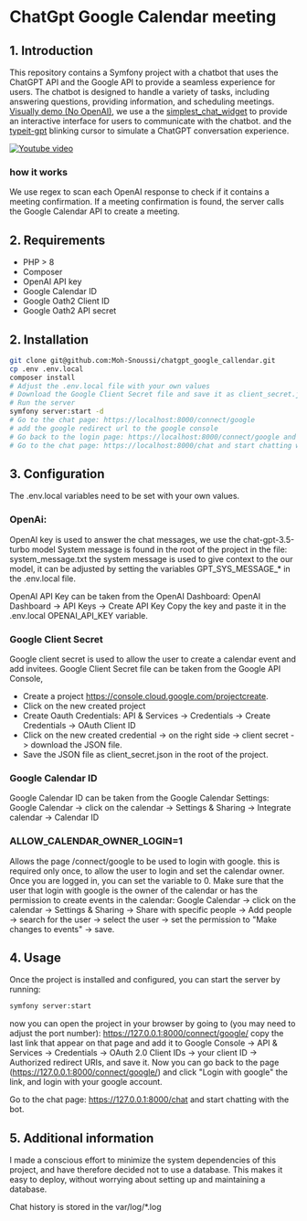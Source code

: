 # ChatGpt Google Calendar meeting

## 1. Introduction
This repository contains a Symfony project with a chatbot that uses the ChatGPT API and the Google API to provide a seamless experience for users. The chatbot is designed to handle a variety of tasks, including answering questions, providing information, and scheduling meetings.
[Visually demo (No OpenAI)](https://moh-snoussi.github.io/chatgpt_google_callendar/), we use a the [simplest_chat_widget](https://moh-snoussi.github.io/simple-chat-widget/) to provide an interactive interface for users to communicate with the chatbot. and the [typeit-gpt](https://moh-snoussi.github.io/typeit-gpt/) blinking cursor to simulate a ChatGPT conversation experience.

[![Youtube video](https://img.youtube.com/vi/TlAyqe__qOE/0.jpg)](https://youtu.be/TlAyqe__qOE)


### how it works
We use regex to scan each OpenAI response to check if it contains a meeting confirmation. If a meeting confirmation is found, the server calls the Google Calendar API to create a meeting.

## 2. Requirements
- PHP > 8
- Composer
- OpenAI API key
- Google Calendar ID
- Google Oath2 Client ID
- Google Oath2 API secret

## 2. Installation

```bash 
git clone git@github.com:Moh-Snoussi/chatgpt_google_callendar.git
cp .env .env.local
composer install
# Adjust the .env.local file with your own values
# Download the Google Client Secret file and save it as client_secret.json in the root of the project
# Run the server
symfony server:start -d
# Go to the chat page: https://localhost:8000/connect/google
# add the google redirect url to the google console
# Go back to the login page: https://localhost:8000/connect/google and login with google
# Go to the chat page: https://localhost:8000/chat and start chatting with the bot.
```

## 3. Configuration
The .env.local variables need to be set with your own values.

### OpenAi:
OpenAI key is used to answer the chat messages, we use the chat-gpt-3.5-turbo model
System message is found in the root of the project in the file: system_message.txt
the system message is used to give context to the our model, it can be adjusted by setting the variables GPT_SYS_MESSAGE_* in the .env.local file.

OpenAI API Key can be taken from the OpenAI Dashboard:
OpenAI Dashboard -> API Keys -> Create API Key
Copy the key and paste it in the .env.local OPENAI_API_KEY variable.

### Google Client Secret
Google client secret is used to allow the user to create a calendar event and add invitees.
Google Client Secret file can be taken from the Google API Console, 
- Create a project https://console.cloud.google.com/projectcreate.
- Click on the new created project
- Create Oauth Credentials: API & Services -> Credentials -> Create Credentials -> OAuth Client ID
- Click on the new created credential -> on the right side -> client secret -> download the JSON file.
- Save the JSON file as client_secret.json in the root of the project.

### Google Calendar ID
Google Calendar ID can be taken from the Google Calendar Settings:
Google Calendar -> click on the calendar -> Settings & Sharing -> Integrate calendar -> Calendar ID

### ALLOW_CALENDAR_OWNER_LOGIN=1
Allows the page /connect/google to be used to login with google.
this is required only once, to allow the user to login and set the calendar owner.
Once you are logged in, you can set the variable to 0.
Make sure that the user that login with google is the owner of the calendar or has the permission to create events in the calendar:
Google Calendar -> click on the calendar -> Settings & Sharing -> Share with specific people -> Add people -> search for the user -> select the user -> set the permission to "Make changes to events" -> save.

## 4. Usage
Once the project is installed and configured, you can start the server by running:
```bash
symfony server:start
```
now you can open the project in your browser by going to (you may need to adjust the port number):
https://127.0.0.1:8000/connect/google/
copy the last link that appear on that page and add it to Google Console -> API & Services -> Credentials -> OAuth 2.0 Client IDs -> your client ID -> Authorized redirect URIs, and save it.
Now you can go back to the page (https://127.0.0.1:8000/connect/google/) and click "Login with google" the link, and login with your google account.

Go to the chat page: https://127.0.0.1:8000/chat and start chatting with the bot.

## 5. Additional information

I made a conscious effort to minimize the system dependencies of this project, and have therefore decided not to use a database. This makes it easy to deploy, without worrying about setting up and maintaining a database.

Chat history is stored in the var/log/*.log


